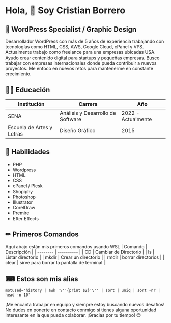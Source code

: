 # Hola, 👋 Soy Cristian Borrero

## :rocket: WordPress Specialist / Graphic Design
Desarrollador WordPress con más de 5 años de experiencia trabajando con tecnologías como HTML, CSS, AWS, Google Cloud, cPanel y VPS. Actualmente trabajo como freelance para una empresas ubicadas USA. Ayudo crear contenido digital para startups y pequeñas empresas. Busco trabajar con empresas internacionales donde pueda contribuir a nuevos proyectos. Me enfoco en nuevos retos para mantenerme en constante crecimiento.

## 👨‍🎓 Educación
| Institución               | Carrera                           | Año                |
| ------------------------- | --------------------------------- | ------------------ |
| SENA                      | Análisis y Desarrollo de Software | 2022 - Actualmente |
| Escuela de Artes y Letras | Diseño Gráfico                    | 2015               |

## 🧠 Habilidades
-	PHP
-	Wordpress
-	HTML
-	CSS
-	cPanel / Plesk
-	Shopiphy
-	Photoshop
-	Illustrator
-	CorelDraw
-	Premire
-	Efter Effects

## ✏ Primeros Comandos
Aquí abajo están mis primeros comandos usando WSL
| Comando | Descripción |
| -------- | ---------- |
| CD | Cambiar de Directorio |
| ls | Listar directorio |
| mkdir | Crear un directorio |
| rmdir | borrar directorios |
| clear | sirve para borrar la pantalla de terminal |

##  ⌨ Estos son mis alias
```
motused='history | awk '\''{print $2}'\'' | sort | uniq | sort -nr | head -n 10'
```
¡Me encanta trabajar en equipo y siempre estoy buscando nuevos desafíos! No dudes en ponerte en contacto conmigo si tienes alguna oportunidad interesante en la que pueda colaborar. ¡Gracias por tu tiempo! 😊
